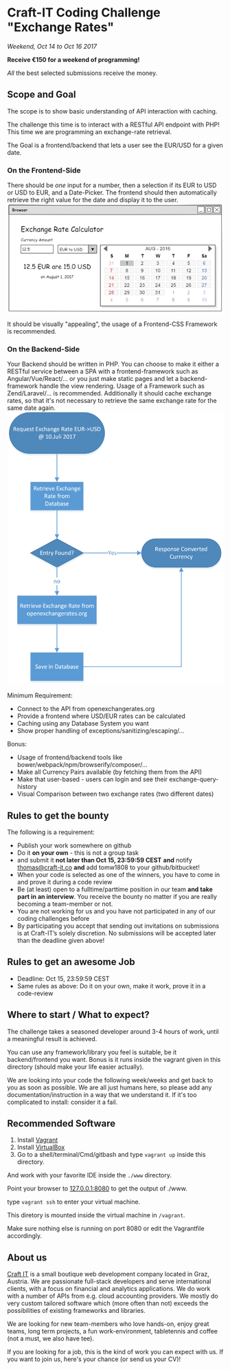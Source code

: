 # Craft-IT Coding Challenge "Exchange Rates"

_Weekend, Oct 14 to Oct 16 2017_

__Receive €150 for a weekend of programming!__

_All_ the best selected submissions receive the money.

## Scope and Goal

The scope is to show basic understanding of API interaction with caching.

The challenge this time is to interact with a RESTful API endpoint with PHP! This time we are programming an exchange-rate retrieval.

The Goal is a frontend/backend that lets a user see the EUR/USD for a given date.

### On the Frontend-Side
There should be _one_ input for a number, then a selection if its EUR to USD or USD to EUR, and a Date-Picker. The frontend should then automatically retrieve the right value for the date and display it to the user.
![browser_mockup](mockup_browser.png "Sketch of the UI")

It should be visually "appealing", the usage of a Frontend-CSS Framework is recommended.

### On the Backend-Side
Your Backend should be written in PHP. You can choose to make it either a RESTful service between a SPA with a frontend-framework such as Angular/Vue/React/... or you just make static pages and let a backend-framework handle the view rendering. Usage of a Framework such as Zend/Laravel/... is recommended.
Additionally it should cache exchange rates, so that it's not necessary to retrieve the same exchange rate for the same date again.
![data_flow](data_flow.png "Data Flow")


Minimum Requirement:
* Connect to the API from openexchangerates.org
* Provide a frontend where USD/EUR rates can be calculated
* Caching using any Database System you want
* Show proper handling of exceptions/sanitizing/escaping/...

Bonus:
* Usage of frontend/backend tools like bower/webpack/npm/browserify/composer/...
* Make all Currency Pairs available (by fetching them from the API)
* Make that user-based - users can login and see their exchange-query-history
* Visual Comparison between two exchange rates (two different dates)


## Rules to get the bounty
The following is a requirement:

* Publish your work somewhere on github
* Do it __on your own__ - this is not a group task
* and submit it __not later than Oct 15, 23:59:59 CEST__ **and** notify thomas@craft-it.co **and** add tomw1808 to your github/bitbucket!
* When your code is selected as one of the winners, you have to come in and prove it during a code review
* Be (at least) open to a fulltime/parttime position in our team __and take part in an interview__. You receive the bounty no matter if you are really becoming a team-member or not.
* You are not working for us and you have not participated in any of our coding challenges before
* By participating you accept that sending out invitations on submissions is at Craft-IT’s solely discretion. No submissions will be accepted later than the deadline given above!

## Rules to get an awesome Job

* Deadline: Oct 15, 23:59:59 CEST
* Same rules as above: Do it on your own, make it work, prove it in a code-review


## Where to start / What to expect?

The challenge takes a seasoned developer around 3-4 hours of work, until a meaningful result is achieved.

You can use any framework/library you feel is suitable, be it backend/frontend you want. Bonus is it runs inside the vagrant given in this directory (should make your life easier actually).

We are looking into your code the following week/weeks and get back to you as soon as possible. We are all just humans here, so please add any documentation/instruction in a way that we understand it. If it's too complicated to install: consider it a fail.

## Recommended Software

1. Install [Vagrant](https://www.vagrantup.com/)
2. Install [VirtualBox](https://www.virtualbox.org/)
3. Go to a shell/terminal/Cmd/gitbash and type `vagrant up` inside this directory.

And work with your favorite IDE inside the `./www` directory.

Point your browser to [127.0.0.1:8080](http://127.0.0.1:8080) to get the output of ./www.

type `vagrant ssh` to enter your virtual machine.

This diretory is mounted inside the virtual machine in `/vagrant`.

Make sure nothing else is running on port 8080 or edit the Vagrantfile accordingly.


## About us
[Craft IT](http://www.craft-it.co/) is a small boutique web development company located in Graz, Austria. We are passionate full-stack developers and serve international clients, with a focus on financial and analytics applications. We do work with a number of APIs from e.g. cloud accounting providers. We mostly do very custom tailored software which (more often than not) exceeds the possibilities of existing frameworks and libraries.

We are looking for new team-members who love hands-on, enjoy great teams, long term projects, a fun work-environment, tabletennis and coffee (not a must, we also have tee).

If you are looking for a job, this is the kind of work you can expect with us. If you want to join us, here's your chance (or send us your CV)!
